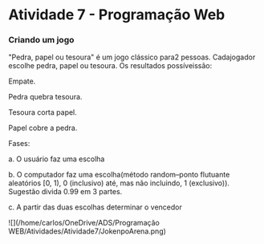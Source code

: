 # Atividade 7 - Programação Web

### Criando um jogo

"Pedra, papel ou tesoura" é um jogo clássico para2 pessoas. Cadajogador escolhe pedra, papel ou tesoura. Os resultados possíveissão:

Empate.

Pedra quebra tesoura.

Tesoura corta papel.

Papel cobre a pedra.

Fases:

a. O usuário faz uma escolha

b. O computador faz uma escolha(método random–ponto flutuante aleatórios [0, 1), 0 (inclusivo) até, mas não incluindo, 1 (exclusivo)). Sugestão divida 0.99 em 3 partes.

c. A partir das duas escolhas determinar o vencedor



![](/home/carlos/OneDrive/ADS/Programação WEB/Atividades/Atividade7/JokenpoArena.png)